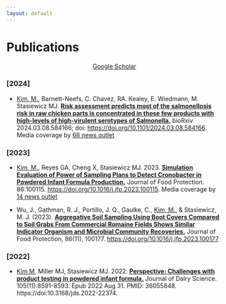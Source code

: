 ```yaml
---
layout: default
---
```


# Publications
<div style="text-align: center"> <a href="https://scholar.google.com/citations?user=dsGwIKAAAAAJ&hl=en" target="_blank">Google Scholar</a> </div>

### [2024]
- <U>Kim, M.</U>, Barnett-Neefs, C. Chavez, RA. Kealey, E. Wiedmann, M. Stasiewicz MJ. **[Risk assessment predicts most of the salmonellosis risk in raw chicken parts is concentrated in those few products with high-levels of high-virulent serotypes of Salmonella.](https://doi.org/10.1101/2024.03.08.584166)** bioRxiv 2024.03.08.584166; doi: https://doi.org/10.1101/2024.03.08.584166. Media coverage by [68 news outlet](https://plu.mx/plum/a/news?doi=10.1016/j.jfp.2024.100304)

### [2023]
- <U>Kim, M.</U>, Reyes GA, Cheng X, Stasiewicz MJ. 2023. **[Simulation Evaluation of Power of Sampling Plans to Detect Cronobacter in Powdered Infant Formula Production.](https://doi.org/10.1016/j.jfp.2023.100115)** Journal of Food Protection. 86:100115. https://doi.org/10.1016/j.jfp.2023.100115. Media coverage by [14 news outlet](https://www.altmetric.com/details/150087143/news)

- Wu, J., Gathman, R. J., Portillo, J. Q., Gaulke, C., <U>Kim, M.</U>, & Stasiewicz, M. J. (2023). **[Aggregative Soil Sampling Using Boot Covers Compared to Soil Grabs From Commercial Romaine Fields Shows Similar Indicator Organism and Microbial Community Recoveries.](https://doi.org/10.1016/j.jfp.2023.100177)** Journal of Food Protection, 86(11), 100177. https://doi.org/10.1016/j.jfp.2023.100177

### [2022]
- <U>Kim M</U>, Miller MJ, Stasiewicz MJ. 2022. **[Perspective: Challenges with product testing in powdered infant formula.](https://www.journalofdairyscience.org/article/S0022-0302(22)00508-2/fulltext)** Journal of Dairy Science. 105(11):8591-8593. Epub 2022 Aug 31. PMID: 36055848. https://doi:10.3168/jds.2022-22374.